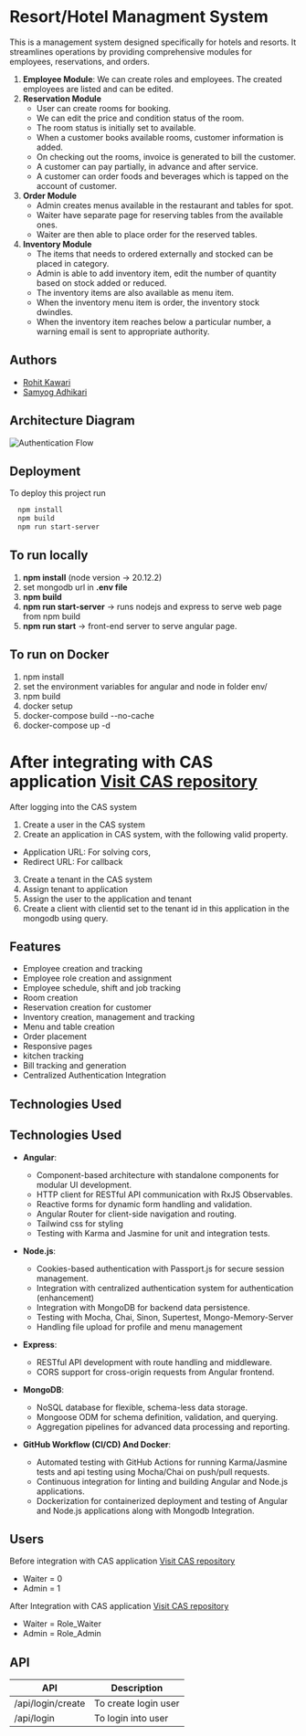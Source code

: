 
# Resort/Hotel Managment System

This is a management system designed specifically for hotels and resorts. It streamlines operations by providing comprehensive modules for employees, reservations, and orders.

1. **Employee Module**: We can create roles and employees. The created employees are listed and can be edited.
2. **Reservation Module**
   - User can create rooms for booking.
   - We can edit the price and condition status of the room.
   - The room status is initially set to available.
   - When a customer books available rooms, customer information is added.
   - On checking out the rooms, invoice is generated to bill the customer.
   - A customer can pay partially, in advance and after service.
   - A customer can order foods and beverages which is tapped on the account of customer.
4. **Order Module**
   - Admin creates menus available in the restaurant and tables for spot.
   - Waiter have separate page for reserving tables from the available ones.
   - Waiter are then able to place order for the reserved tables.
6. **Inventory Module**
   - The items that needs to ordered externally and stocked can be placed in category.
   - Admin is able to add inventory item, edit the number of quantity based on stock added or reduced.
   - The inventory items are also available as menu item.
   - When the inventory menu item is order, the inventory stock dwindles.
   - When the inventory item reaches below a particular number, a warning email is sent to appropriate authority. 

## Authors

- [Rohit Kawari](https://github.com/RohitY2J)
- [Samyog Adhikari]()

## Architecture Diagram

![Authentication Flow](https://github.com/RohitY2J/hotel-mgmt-system/blob/main/architecture_diagram.gif)

## Deployment

To deploy this project run

```bash
  npm install
  npm build
  npm run start-server
```
## To run locally

1. **npm install** (node version -> 20.12.2)
2. set mongodb url in **.env file**
3. **npm build**
4. **npm run start-server** -> runs nodejs and express to serve web page from npm build
5. **npm run start** -> front-end server to serve angular page.

## To run on Docker

1. npm install
2. set the environment variables for angular and node in folder env/ 
3. npm build
4. docker setup
5. docker-compose build --no-cache
6. docker-compose up -d

# After integrating with CAS application [Visit CAS repository](https://github.com/RohitY2J/Centralized-Authentication-System)

After logging into the CAS system
1. Create a user in the CAS system
2. Create an application in CAS system, with the following valid property. 
  - Application URL: For solving cors,
  - Redirect URL: For callback
3. Create a tenant in the CAS system
4. Assign tenant to application
5. Assign the user to the application and tenant
6. Create a client with clientid set to the tenant id in this application in the mongodb using query.


## Features

- Employee creation and tracking
- Employee role creation and assignment
- Employee schedule, shift and job tracking
- Room creation
- Reservation creation for customer
- Inventory creation, management and tracking
- Menu and table creation
- Order placement
- Responsive pages
- kitchen tracking
- Bill tracking and generation
- Centralized Authentication Integration

## Technologies Used

## Technologies Used

- **Angular**:
  - Component-based architecture with standalone components for modular UI development.
  - HTTP client for RESTful API communication with RxJS Observables.
  - Reactive forms for dynamic form handling and validation.
  - Angular Router for client-side navigation and routing.
  - Tailwind css for styling
  - Testing with Karma and Jasmine for unit and integration tests.

- **Node.js**:
  - Cookies-based authentication with Passport.js for secure session management.
  - Integration with centralized authentication system for authentication (enhancement)
  - Integration with MongoDB for backend data persistence.
  - Testing with Mocha, Chai, Sinon, Supertest, Mongo-Memory-Server
  - Handling file upload for profile and menu management

- **Express**:
  - RESTful API development with route handling and middleware.
  - CORS support for cross-origin requests from Angular frontend.
  
- **MongoDB**:
  - NoSQL database for flexible, schema-less data storage.
  - Mongoose ODM for schema definition, validation, and querying.
  - Aggregation pipelines for advanced data processing and reporting.

- **GitHub Workflow (CI/CD) And Docker**:
  - Automated testing with GitHub Actions for running Karma/Jasmine tests and api testing using Mocha/Chai on push/pull requests.
  - Continuous integration for linting and building Angular and Node.js applications.
  - Dockerization for containerized deployment and testing of Angular and Node.js applications along with Mongodb Integration.
  
## Users
Before integration with CAS application [Visit CAS repository](https://github.com/RohitY2J/Centralized-Authentication-System)
- Waiter = 0
- Admin = 1

After Integration with CAS application [Visit CAS repository](https://github.com/RohitY2J/Centralized-Authentication-System)
- Waiter = Role_Waiter 
- Admin = Role_Admin

## API

|API | Description |
|------|---------|
| /api/login/create | To create login user |
| /api/login | To login into user | 

